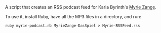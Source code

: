 A script that creates an RSS podcast feed for Karla Byrinth's [Myrie Zange](https://www.karlabyrinth.org/stories/Myrie.html).

To use it, install Ruby, have all the MP3 files in a directory, and run:

    ruby myrie-podcast.rb MyrieZange-DasSpiel > Myrie-RSSFeed.rss
